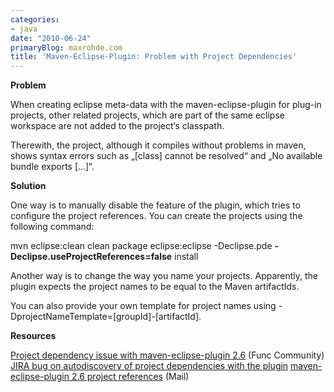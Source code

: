 ```yaml
---
categories:
- java
date: "2010-06-24"
primaryBlog: maxrohde.com
title: 'Maven-Eclipse-Plugin: Problem with Project Dependencies'
---
```


**Problem**

When creating eclipse meta-data with the maven-eclipse-plugin for plug-in projects, other related projects, which are part of the same eclipse workspace are not added to the project‘s classpath.

Therewith, the project, although it compiles without problems in maven, shows syntax errors such as „\[class\] cannot be resolved“ and „No available bundle exports \[...\]“.

**Solution**

One way is to manually disable the feature of the plugin, which tries to configure the project references. You can create the projects using the following command:

mvn eclipse:clean clean package eclipse:eclipse -Declipse.pde **\-Declipse.useProjectReferences=false** install

Another way is to change the way you name your projects. Apparently, the plugin expects the project names to be equal to the Maven artifactIds.

You can also provide your own template for project names using -DprojectNameTemplate=\[groupId\]-\[artifactId\].

**Resources**

[Project dependency issue with maven-eclipse-plugin 2.6](http://www.func.nl/community/knowledgebase/project-dependency-issue-maven-eclipse-plugin-26) (Func Community) [JIRA bug on autodiscovery of project dependencies with the plugin](http://jira.codehaus.org/browse/MECLIPSE-552) [maven-eclipse-plugin 2.6 project references](http://maven.40175.n5.nabble.com/maven-eclipse-plugin-2-6-project-references-td117370.html#a117370) (Mail)